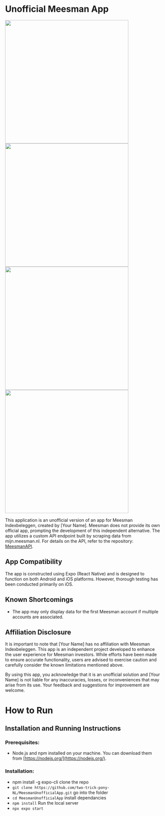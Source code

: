 
# Unofficial Meesman App
<img src="https://github.com/two-trick-pony-NL/MeesmanUnofficialApp/assets/71013416/8fde4da7-5b18-4cfe-aadd-440d4f85ba80" height="400">
<img src="https://github.com/two-trick-pony-NL/MeesmanUnofficialApp/assets/71013416/5c3f5419-1804-49b0-a543-ec3c8f03596f" height="400">
<img src="https://github.com/two-trick-pony-NL/MeesmanUnofficialApp/assets/71013416/0b1d5fb8-108e-4d5a-8c61-ae43b43d55dc" height="400">
<img src="https://github.com/two-trick-pony-NL/MeesmanUnofficialApp/assets/71013416/70ac6468-ef67-4a4b-b4e2-12ad0500c29b" height="400">






This application is an unofficial version of an app for Meesman Indexbeleggen, created by [Your Name]. Meesman does not provide its own official app, prompting the development of this independent alternative. The app utilizes a custom API endpoint built by scraping data from mijn.meesman.nl. For details on the API, refer to the repository: [MeesmanAPI](https://github.com/two-trick-pony-NL/MeesmanAPI).

## App Compatibility
The app is constructed using Expo (React Native) and is designed to function on both Android and iOS platforms. However, thorough testing has been conducted primarily on iOS.

## Known Shortcomings
- The app may only display data for the first Meesman account if multiple accounts are associated.

## Affiliation Disclosure
It is important to note that [Your Name] has no affiliation with Meesman Indexbeleggen. This app is an independent project developed to enhance the user experience for Meesman investors. While efforts have been made to ensure accurate functionality, users are advised to exercise caution and carefully consider the known limitations mentioned above.

By using this app, you acknowledge that it is an unofficial solution and [Your Name] is not liable for any inaccuracies, losses, or inconveniences that may arise from its use. Your feedback and suggestions for improvement are welcome.

# How to Run
## Installation and Running Instructions

### Prerequisites:
- Node.js and npm installed on your machine. You can download them from [https://nodejs.org/](https://nodejs.org/).

### Installation:
- npm install -g expo-cli
clone the repo
- ```git clone https://github.com/two-trick-pony-NL/MeesmanUnofficialApp.git```
  go into the folder
- ```cd MeesmanUnofficialApp```
install dependancies
- ```npm install```
Run the local server
- ```npx expo start```



